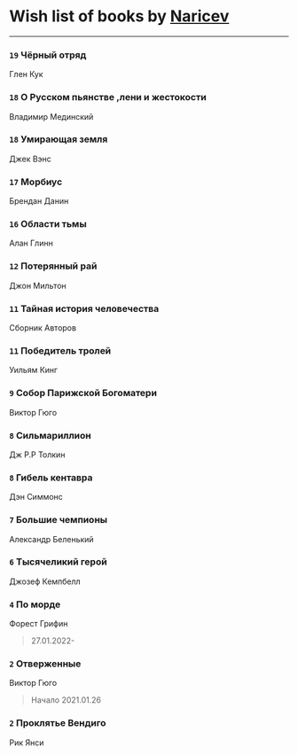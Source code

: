 # Wish list of books by [Naricev](https://plus.google.com/u/0/107090515204537133928/)
---

### `19` Чёрный отряд
Глен Кук

### `18` О Русском пьянстве ,лени и жестокости
Владимир Мединский

### `18` Умирающая земля
Джек Вэнс

### `17` Морбиус
Брендан Данин

### `16` Области тьмы
Алан Глинн

### `12` Потерянный рай
Джон Мильтон

### `11` Тайная история человечества
Сборник Авторов

### `11` Победитель тролей
Уильям Кинг

### `9` Собор Парижской Богоматери
Виктор Гюго

### `8` Сильмариллион
Дж Р.Р Толкин

### `8` Гибель кентавра
Дэн Симмонс

### `7` Большие чемпионы
Александр Беленький

### `6` Тысячеликий герой
Джозеф Кемпбелл

### `4` По морде
Форест Грифин
> 27.01.2022-

### `2` Отверженные
Виктор Гюго
> Начало 2021.01.26

### `2` Проклятье Вендиго
Рик Янси

